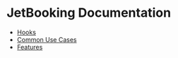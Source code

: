 # JetBooking Documentation

* <a href="/06-jet-booking/01-hooks">Hooks</a>
* <a href="/06-jet-booking/02-common-use-cases">Common Use Cases</a>
* <a href="/06-jet-booking/03-features">Features</a>
